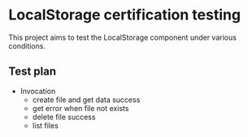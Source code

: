 # LocalStorage certification testing

This project aims to test the LocalStorage component under various conditions.

## Test plan

- Invocation
  - create file and get data success
  - get error when file not exists
  - delete file success
  - list files
